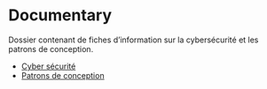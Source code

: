 # Documentary

Dossier contenant de fiches d’information sur la cybersécurité et les patrons de conception.

- [Cyber sécurité](https://github.com/morganoconnor-hp/documentary/tree/main/CYBERSECURITE)
- [Patrons de conception](https://github.com/morganoconnor-hp/documentary/tree/main/PATRONS_DE_CONCEPTION)

